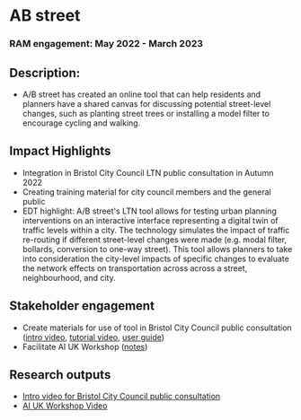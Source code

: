 # AB street

### RAM engagement: May 2022 - March 2023

## Description:
* A/B street has created an online tool that can help residents and planners have a shared canvas for discussing potential street-level changes, 
such as planting street trees or installing a model filter to encourage cycling and walking.

## Impact Highlights
* Integration in Bristol City Council LTN public consultation in Autumn 2022
* Creating training material for city council members and the general public
* EDT highlight: A/B street's LTN tool allows for testing urban planning interventions on an interactive interface representing a digital twin of
traffic levels within a city. The technology simulates the impact of traffic re-routing if different street-level changes were made (e.g. modal filter,
bollards, conversion to one-way street). This tool allows planners to take into consideration the city-level impacts of specific changes to evaluate
the network effects on transportation across across a street, neighbourhood, and city.

## Stakeholder engagement
* Create materials for use of tool in Bristol City Council public consultation ([intro video](https://www.youtube.com/watch?v=m22WP62yyZ0), [tutorial video](https://www.youtube.com/watch?v=j64ZtDfGPCY), [user guide](https://docs.google.com/presentation/d/1vU4xITmd9PMX4QJi0xP5ZJVpuWE9rpE3SvvYdq9_xb8/edit?usp=sharing))
* Facilitate AI UK Workshop ([notes](https://docs.google.com/document/d/1xPcY50wf0VaxRy9AMXSoLKYI01BOpSiFMwkgNrFhFgg/edit#heading=h.6avkr0nu6axo)) 

## Research outputs
* [Intro video for Bristol City Council public consultation]()
* [AI UK Workshop Video](https://www.youtube.com/watch?v=5e1nroJHcBE&list=PLuD_SqLtxSdVEUsCYlb5XjWm9D6WuNKEz&index=6)
